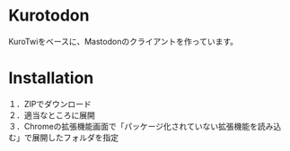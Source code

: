 Kurotodon
=============

KuroTwiをベースに、Mastodonのクライアントを作っています。

Installation
=============

１．ZIPでダウンロード  
２．適当なところに展開  
３．Chromeの拡張機能画面で「パッケージ化されていない拡張機能を読み込む」で展開したフォルダを指定
